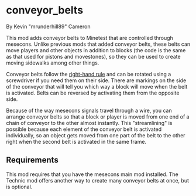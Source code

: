 # conveyor_belts
By Kevin "mrunderhill89" Cameron

This mod adds conveyor belts to Minetest that are controlled through mesecons. Unlike previous mods that added conveyor belts, these belts can move players and other objects in addition to blocks (the code is the same as that used for pistons and movestones), so they can be used to create moving sidewalks among other things.

Conveyor belts follow the [right-hand rule](https://en.wikipedia.org/wiki/Right-hand_rule) and can be rotated using a screwdriver if you need them on their side. There are markings on the side of the conveyor that will tell you which way a block will move when the belt is activated. Belts can be reversed by activating them from the opposite side.

Because of the way mesecons signals travel through a wire, you can arrange conveyor belts so that a block or player is moved from one end of a chain of conveyor to the other almost instantly. This "streamlining" is possible because each element of the conveyor belt is activated individually, so an object gets moved from one part of the belt to the other right when the second belt is activated in the same frame.

Requirements
--
This mod requires that you have the mesecons main mod installed. The Technic mod offers another way to create many conveyor belts at once, but is optional.
